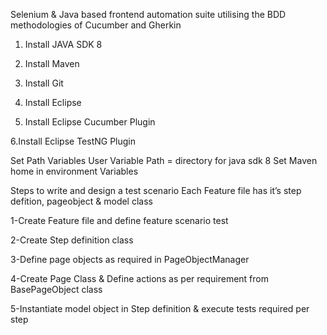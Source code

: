 Selenium & Java based frontend automation suite utilising the BDD methodologies of Cucumber and Gherkin

1. Install JAVA SDK 8

2. Install Maven

3. Install Git

4. Install Eclipse

5. Install Eclipse Cucumber Plugin

6.Install Eclipse TestNG Plugin

Set Path Variables
User Variable Path = directory for java sdk 8 Set Maven home in environment Variables
   
Steps to write and design a test scenario
Each Feature file has it’s step defition, pageobject & model class
              
   1-Create Feature file and define feature scenario test
                       
   2-Create Step definition class 
              
   3-Define page objects as required in PageObjectManager
              
   4-Create Page Class & Define actions as per requirement from BasePageObject class
              
   5-Instantiate model object in Step definition & execute tests required per step
